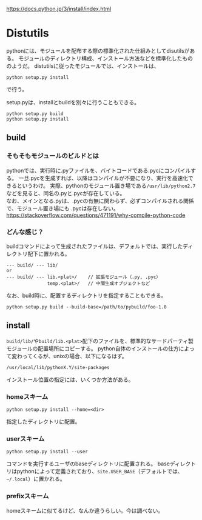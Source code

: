 https://docs.python.jp/3/install/index.html

# Distutils
pythonには、モジュールを配布する際の標準化された仕組みとしてdisutilsがある。
モジュールのディレクトリ構成、インストール方法などを標準化したもののようだ。
distutilsに従ったモジュールでは、インストールは、
```
python setup.py install
```
で行う。

setup.pyは、installとbuildを別々に行うこともできる。
```
python setup.py build
python setup.py install
```

## build

### そもそもモジュールのビルドとは
pythonでは、実行時に.pyファイルを、バイトコードである.pycにコンパイルする。
一旦.pycを生成すれば、以降はコンパイルが不要になり、実行を高速化できるというわけ。
実際、pythonのモジュール置き場である`/usr/lib/python2.7` などを見ると、同名の.pyと.pycが存在している。  
なお、メインとなる.pyは、.pycの有無に関わらず、必ずコンパイルされる関係で、モジュール置き場にも .pycは存在しない。
https://stackoverflow.com/questions/471191/why-compile-python-code

### どんな感じ？
buildコマンドによって生成されたファイルは、デフォルトでは、実行したディレクトリ配下に置かれる。
```
--- build/ --- lib/
or
--- build/ --- lib.<plat>/    // 拡張モジュール（.py, .pyc）
               temp.<plat>/   // 中間生成オブジェクトなど
```

なお、build時に、配置するディレクトリを指定することもできる。
```
python setup.py build --build-base=/path/to/pybuild/foo-1.0
```

## install
`build/lib/`や`build/lib.<plat>`配下のファイルを、標準的なサードパーティ製モジュールの配置場所にコピーする。
python自体のインストールの仕方によって変わってくるが、unixの場合、以下になるはず。
```
/usr/local/lib/pythonX.Y/site-packages
```

インストール位置の指定には、いくつか方法がある。

### homeスキーム
```
python setup.py install --home=<dir>
```
指定したディレクトリに配置。

### userスキーム
```
python setup.py install --user
```
コマンドを実行するユーザのbaseディレクトリに配置される。
baseディレクトリはpythonによって定義されており、`site.USER_BASE`（デフォルトでは、`~/.local`）に置かれる。

### prefixスキーム
homeスキームに似てるけど、なんか違うらしい。今は調べない。
